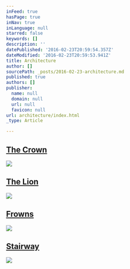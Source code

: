```yaml
---
inFeed: true
hasPage: true
inNav: true
inLanguage: null
starred: false
keywords: []
description: ''
datePublished: '2016-02-23T20:59:54.357Z'
dateModified: '2016-02-23T20:59:53.941Z'
title: Architecture
author: []
sourcePath: _posts/2016-02-23-architecture.md
published: true
authors: []
publisher:
  name: null
  domain: null
  url: null
  favicon: null
url: architecture/index.html
_type: Article

---
```

## [The Crown][0]
![](https://the-grid-user-content.s3-us-west-2.amazonaws.com/db1389f4-d31c-4bb6-8a4a-10a15bdd0643.jpg)

## [The Lion][1]
![](https://the-grid-user-content.s3-us-west-2.amazonaws.com/ebaef2e9-7063-43f3-8f6f-d1ae1e331ebd.jpg)

## [Frowns][2]
![](https://the-grid-user-content.s3-us-west-2.amazonaws.com/de96fd7d-5715-4ca6-b359-d7523b59f978.jpg)

## [Stairway][3]
![](https://s3-us-west-2.amazonaws.com/the-grid-img/p/b9b0ca07e97b827d78dcf6c3b63d5a634a2ebe4f.jpg)

[0]: https://thegrid.ai/praha/arch1/
[1]: https://thegrid.ai/praha/arch2/
[2]: https://thegrid.ai/praha/arch3/
[3]: https://thegrid.ai/praha/arch4/